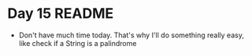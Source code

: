 Day 15 README
====
 - Don't have much time today. That's why I'll do something really easy, like
   check if a String is a palindrome